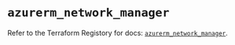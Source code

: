 # `azurerm_network_manager`

Refer to the Terraform Registory for docs: [`azurerm_network_manager`](https://www.terraform.io/docs/providers/azurerm/r/network_manager).
